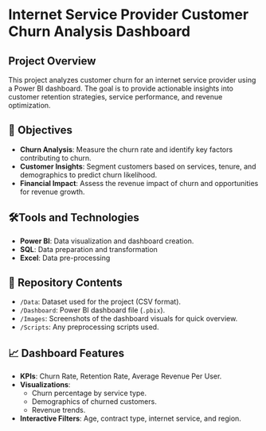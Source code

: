 # Internet Service Provider Customer Churn Analysis Dashboard

## Project Overview
This project analyzes customer churn for an internet service provider using a Power BI dashboard. The goal is to provide actionable insights into customer retention strategies, service performance, and revenue optimization.

## 🎯 Objectives
- **Churn Analysis**: Measure the churn rate and identify key factors contributing to churn.
- **Customer Insights**: Segment customers based on services, tenure, and demographics to predict churn likelihood.
- **Financial Impact**: Assess the revenue impact of churn and opportunities for revenue growth.

## 🛠Tools and Technologies
- **Power BI**: Data visualization and dashboard creation.
- **SQL**: Data preparation and transformation
- **Excel**: Data pre-processing

## 📂 Repository Contents
- `/Data`: Dataset used for the project (CSV format).
- `/Dashboard`: Power BI dashboard file (`.pbix`).
- `/Images`: Screenshots of the dashboard visuals for quick overview.
- `/Scripts`: Any preprocessing scripts used.

## 📈 Dashboard Features
- **KPIs**: Churn Rate, Retention Rate, Average Revenue Per User.
- **Visualizations**:
  - Churn percentage by service type.
  - Demographics of churned customers.
  - Revenue trends.
- **Interactive Filters**: Age, contract type, internet service, and region.


